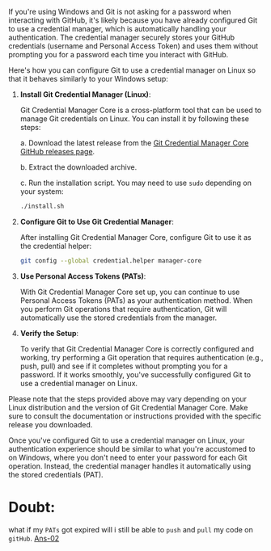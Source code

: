 If you're using Windows and Git is not asking for a password when interacting with GitHub, it's likely because you have already configured Git to use a credential manager, which is automatically handling your authentication. The credential manager securely stores your GitHub credentials (username and Personal Access Token) and uses them without prompting you for a password each time you interact with GitHub.

Here's how you can configure Git to use a credential manager on Linux so that it behaves similarly to your Windows setup:

1. **Install Git Credential Manager (Linux)**:

   Git Credential Manager Core is a cross-platform tool that can be used to manage Git credentials on Linux. You can install it by following these steps:

   a. Download the latest release from the [Git Credential Manager Core GitHub releases page](https://github.com/microsoft/Git-Credential-Manager-Core/releases).

   b. Extract the downloaded archive.

   c. Run the installation script. You may need to use `sudo` depending on your system:

   ```bash
   ./install.sh
   ```

2. **Configure Git to Use Git Credential Manager**:

   After installing Git Credential Manager Core, configure Git to use it as the credential helper:

   ```bash
   git config --global credential.helper manager-core
   ```

3. **Use Personal Access Tokens (PATs)**:

   With Git Credential Manager Core set up, you can continue to use Personal Access Tokens (PATs) as your authentication method. When you perform Git operations that require authentication, Git will automatically use the stored credentials from the manager.

4. **Verify the Setup**:

   To verify that Git Credential Manager Core is correctly configured and working, try performing a Git operation that requires authentication (e.g., push, pull) and see if it completes without prompting you for a password. If it works smoothly, you've successfully configured Git to use a credential manager on Linux.

Please note that the steps provided above may vary depending on your Linux distribution and the version of Git Credential Manager Core. Make sure to consult the documentation or instructions provided with the specific release you downloaded.

Once you've configured Git to use a credential manager on Linux, your authentication experience should be similar to what you're accustomed to on Windows, where you don't need to enter your password for each Git operation. Instead, the credential manager handles it automatically using the stored credentials (PAT).

# Doubt:

what if my `PATs` got expired will i still be able to `push` and `pull` my code on `gitHub`. [Ans-02](https://github.com/hameed003/git-and-gitHub-notes/blob/main/Git%20And%20GitHub%20Setup%20In%20Linux/solutions/Ans-02.md)
